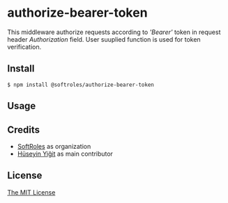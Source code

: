 # authorize-bearer-token

This middleware authorize requests according to *'Bearer'* token in request header *Authorization* field. User suuplied function is used for token verification. 

## Install

    $ npm install @softroles/authorize-bearer-token

## Usage

## Credits

  - [SoftRoles](http://github.com/softroles) as organization
  - [Hüseyin Yiğit](http://github.com/yigithsyn) as main contributor

## License

[The MIT License](http://opensource.org/licenses/MIT)
